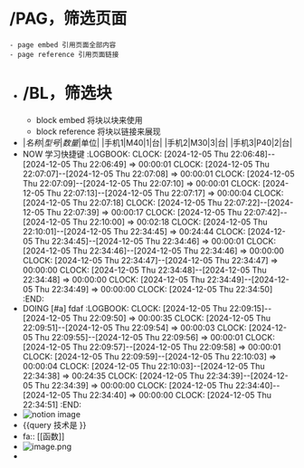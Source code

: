 # /PAG，筛选页面
	- page embed 引用页面全部内容
	- page reference 引用页面链接
- # /BL，筛选块
	- block embed 将块以块来使用
	- block reference 将块以链接来展现
- |*名称*|*型号*|*数量*|单位|
  |手机1|M40|1|台|
  |手机2|M30|3|台|
  |手机3|P40|2|台|
- NOW 学习快捷键
  :LOGBOOK:
  CLOCK: [2024-12-05 Thu 22:06:48]--[2024-12-05 Thu 22:06:49] =>  00:00:01
  CLOCK: [2024-12-05 Thu 22:07:07]--[2024-12-05 Thu 22:07:08] =>  00:00:01
  CLOCK: [2024-12-05 Thu 22:07:09]--[2024-12-05 Thu 22:07:10] =>  00:00:01
  CLOCK: [2024-12-05 Thu 22:07:13]--[2024-12-05 Thu 22:07:17] =>  00:00:04
  CLOCK: [2024-12-05 Thu 22:07:18]
  CLOCK: [2024-12-05 Thu 22:07:22]--[2024-12-05 Thu 22:07:39] =>  00:00:17
  CLOCK: [2024-12-05 Thu 22:07:42]--[2024-12-05 Thu 22:10:00] =>  00:02:18
  CLOCK: [2024-12-05 Thu 22:10:01]--[2024-12-05 Thu 22:34:45] =>  00:24:44
  CLOCK: [2024-12-05 Thu 22:34:45]--[2024-12-05 Thu 22:34:46] =>  00:00:01
  CLOCK: [2024-12-05 Thu 22:34:46]--[2024-12-05 Thu 22:34:46] =>  00:00:00
  CLOCK: [2024-12-05 Thu 22:34:47]--[2024-12-05 Thu 22:34:47] =>  00:00:00
  CLOCK: [2024-12-05 Thu 22:34:48]--[2024-12-05 Thu 22:34:48] =>  00:00:00
  CLOCK: [2024-12-05 Thu 22:34:49]--[2024-12-05 Thu 22:34:49] =>  00:00:00
  CLOCK: [2024-12-05 Thu 22:34:50]
  :END:
- DOING [#a] fdaf
  :LOGBOOK:
  CLOCK: [2024-12-05 Thu 22:09:15]--[2024-12-05 Thu 22:09:50] =>  00:00:35
  CLOCK: [2024-12-05 Thu 22:09:51]--[2024-12-05 Thu 22:09:54] =>  00:00:03
  CLOCK: [2024-12-05 Thu 22:09:55]--[2024-12-05 Thu 22:09:56] =>  00:00:01
  CLOCK: [2024-12-05 Thu 22:09:57]--[2024-12-05 Thu 22:09:58] =>  00:00:01
  CLOCK: [2024-12-05 Thu 22:09:59]--[2024-12-05 Thu 22:10:03] =>  00:00:04
  CLOCK: [2024-12-05 Thu 22:10:03]--[2024-12-05 Thu 22:34:38] =>  00:24:35
  CLOCK: [2024-12-05 Thu 22:34:39]--[2024-12-05 Thu 22:34:39] =>  00:00:00
  CLOCK: [2024-12-05 Thu 22:34:40]--[2024-12-05 Thu 22:34:40] =>  00:00:00
  CLOCK: [2024-12-05 Thu 22:34:51]
  :END:
- ![notion image](https://www.notion.so/image/https%3A%2F%2Fprod-files-secure.s3.us-west-2.amazonaws.com%2F1a4f5580-c24e-4448-92d4-81627c774040%2F6501666d-62ab-4354-9268-b7b3db67e380%2F202301031904801.png?table=block&id=504d686d-bdcb-4b3e-b409-6c9913d2228b&t=504d686d-bdcb-4b3e-b409-6c9913d2228b&width=474&cache=v2)
- {{query 技术是 }}
- fa:: [[函数]]
- ![image.png](../assets/image_1733484582175_0.png)
-